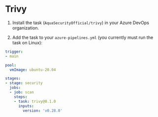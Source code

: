 # Trivy

1. Install the task (`AquaSecurityOfficial/trivy`) in your Azure DevOps organization.

2. Add the task to your `azure-pipelines.yml` (you currently must run the task on Linux):

```yaml
trigger: 
- main

pool:
  vmImage: ubuntu-20.04

stages:
- stage: security
  jobs:
  - job: scan
    steps:
    - task: trivy@0.1.0
      inputs:
        version: 'v0.28.0'
```
